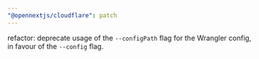 ```yaml
---
"@opennextjs/cloudflare": patch
---
```


refactor: deprecate usage of the `--configPath` flag for the Wrangler config, in favour of the `--config` flag.
